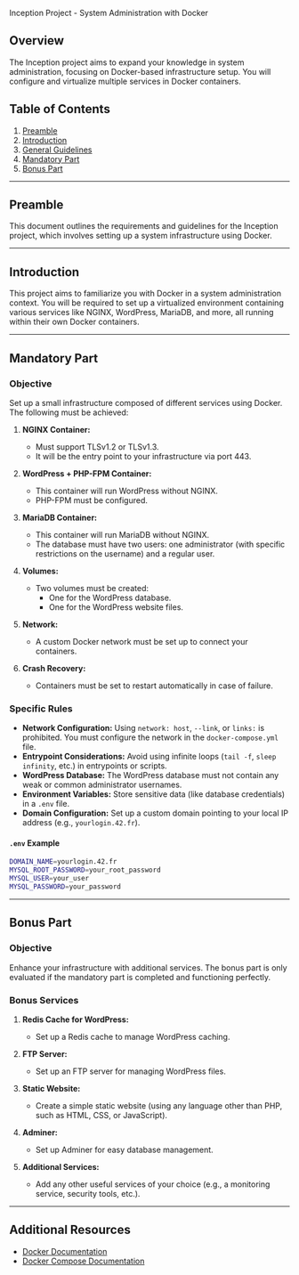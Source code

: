 Inception Project - System Administration with Docker

## Overview
The Inception project aims to expand your knowledge in system administration, focusing on Docker-based infrastructure setup. You will configure and virtualize multiple services in Docker containers.

## Table of Contents
1. [Preamble](#preamble)
2. [Introduction](#introduction)
3. [General Guidelines](#general-guidelines)
4. [Mandatory Part](#mandatory-part)
5. [Bonus Part](#bonus-part)

---

## Preamble
This document outlines the requirements and guidelines for the Inception project, which involves setting up a system infrastructure using Docker.

---

## Introduction
This project aims to familiarize you with Docker in a system administration context. You will be required to set up a virtualized environment containing various services like NGINX, WordPress, MariaDB, and more, all running within their own Docker containers.

---

## Mandatory Part

### Objective
Set up a small infrastructure composed of different services using Docker. The following must be achieved:

1. **NGINX Container:**
   - Must support TLSv1.2 or TLSv1.3.
   - It will be the entry point to your infrastructure via port 443.

2. **WordPress + PHP-FPM Container:**
   - This container will run WordPress without NGINX.
   - PHP-FPM must be configured.

3. **MariaDB Container:**
   - This container will run MariaDB without NGINX.
   - The database must have two users: one administrator (with specific restrictions on the username) and a regular user.

4. **Volumes:**
   - Two volumes must be created:
     - One for the WordPress database.
     - One for the WordPress website files.

5. **Network:**
   - A custom Docker network must be set up to connect your containers.

6. **Crash Recovery:**
   - Containers must be set to restart automatically in case of failure.

### Specific Rules
- **Network Configuration:** Using `network: host`, `--link`, or `links:` is prohibited. You must configure the network in the `docker-compose.yml` file.
- **Entrypoint Considerations:** Avoid using infinite loops (`tail -f`, `sleep infinity`, etc.) in entrypoints or scripts.
- **WordPress Database:** The WordPress database must not contain any weak or common administrator usernames.
- **Environment Variables:** Store sensitive data (like database credentials) in a `.env` file.
- **Domain Configuration:** Set up a custom domain pointing to your local IP address (e.g., `yourlogin.42.fr`).

#### `.env` Example

```bash
DOMAIN_NAME=yourlogin.42.fr
MYSQL_ROOT_PASSWORD=your_root_password
MYSQL_USER=your_user
MYSQL_PASSWORD=your_password
```

---

## Bonus Part

### Objective
Enhance your infrastructure with additional services. The bonus part is only evaluated if the mandatory part is completed and functioning perfectly. 

### Bonus Services
1. **Redis Cache for WordPress:**
   - Set up a Redis cache to manage WordPress caching.

2. **FTP Server:**
   - Set up an FTP server for managing WordPress files.

3. **Static Website:**
   - Create a simple static website (using any language other than PHP, such as HTML, CSS, or JavaScript).

4. **Adminer:**
   - Set up Adminer for easy database management.

5. **Additional Services:**
   - Add any other useful services of your choice (e.g., a monitoring service, security tools, etc.).

---

## Additional Resources
- [Docker Documentation](https://docs.docker.com/)
- [Docker Compose Documentation](https://docs.docker.com/compose/)
